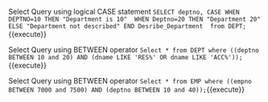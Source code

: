 
Select Query using logical CASE statement `SELECT deptno,
						CASE WHEN DEPTNO=10 THEN "Department is 10" 
						     WHEN Deptno=20 THEN "Department 20" 
						     ELSE "Department not described"
						END Desribe_Department 
					    from DEPT;`{{execute}}

Select Query using BETWEEN operator `Select * from DEPT where ((deptno BETWEEN 10 and 20) AND (dname LIKE 'RES%' OR dname LIKE 'ACC%'));`{{execute}}

Select Query using BETWEEN operator `Select * from EMP where ((empno BETWEEN 7000 and 7500) AND (deptno BETWEEN 10 and 40));`{{execute}}
